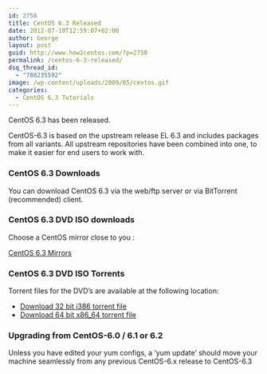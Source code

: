 ```yaml
---
id: 2758
title: CentOS 6.3 Released
date: 2012-07-10T12:59:07+02:00
author: George
layout: post
guid: http://www.how2centos.com/?p=2758
permalink: /centos-6-3-released/
dsq_thread_id:
  - "788235592"
image: /wp-content/uploads/2009/05/centos.gif
categories:
  - CentOS 6.3 Tutorials
---
```

CentOS 6.3 has been released.

CentOS-6.3 is based on the upstream release EL 6.3 and includes packages from all variants. All upstream repositories have been combined into one, to make it easier for end users to work with.

### CentOS 6.3 Downloads

You can download CentOS 6.3 via the web/ftp server or via BitTorrent (recommended) client.

### CentOS 6.3 DVD ISO downloads

Choose a CentOS mirror close to you :

[CentOS 6.3 Mirrors](http://www.centos.org/modules/tinycontent/index.php?id=30 "CentOS 6.3 mirrors")

### CentOS 6.3 DVD ISO Torrents

Torrent files for the DVD&#8217;s are available at the following location:

  * [Download 32 bit i386 torrent file](http://mirror.centos.org/centos/6.3/isos/i386/CentOS-6.3-i386-bin-DVD1to2.torrent "Download CentOS 6.3 32bit")
  * [Download 64 bit x86_64 torrent file](http://mirror.centos.org/centos/6.3/isos/x86_64/CentOS-6.3-x86_64-bin-DVD1to2.torrent "Download CentOS 6.3 64bit")

### Upgrading from CentOS-6.0 / 6.1 or 6.2

Unless you have edited your yum configs, a &#8216;yum update&#8217; should move your  
machine seamlessly from any previous CentOS-6.x release to CentOS-6.3